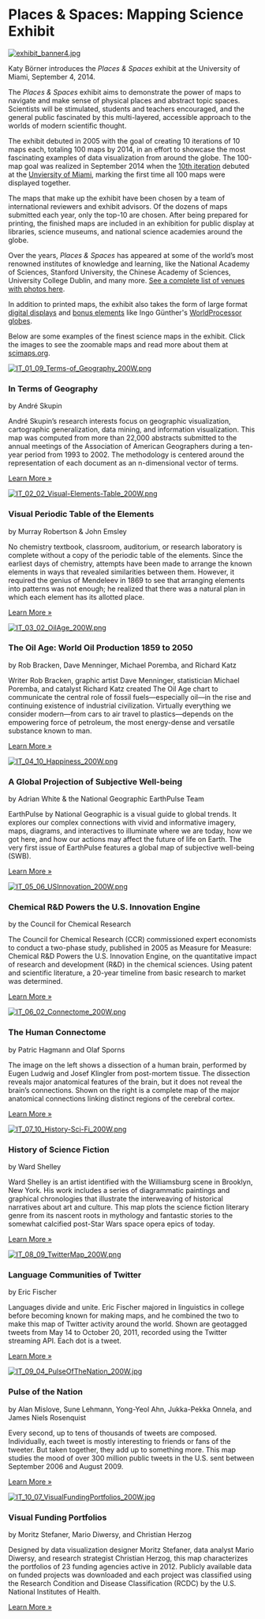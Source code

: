 Places & Spaces: Mapping Science Exhibit
========================================

[](http://www.twitter.com/mappingscience)

[](http://www.facebook.com/mappingscience)

[![exhibit_banner4.jpg](images/exhibit/exhibit_banner4.jpg)](http://scimaps.org)

Katy Börner introduces the _Places & Spaces_ exhibit at the University of Miami, September 4, 2014.

The _Places & Spaces_ exhibit aims to demonstrate the power of maps to navigate and make sense of physical places and abstract topic spaces. Scientists will be stimulated, students and teachers encouraged, and the general public fascinated by this multi-layered, accessible approach to the worlds of modern scientific thought.  
  
The exhibit debuted in 2005 with the goal of creating 10 iterations of 10 maps each, totaling 100 maps by 2014, in an effort to showcase the most fascinating examples of data visualization from around the globe. The 100-map goal was realized in September 2014 when the [10th iteration](deadlink.html?url=http%3A%2F%2Fscimaps.org%2Fiteration/10) debuted at the [Unviersity of Miami](deadlink.html?url=http%3A%2F%2Fscimaps.org%2Fmiami.html), marking the first time all 100 maps were displayed together.  
  
The maps that make up the exhibit have been chosen by a team of international reviewers and exhibit advisors. Of the dozens of maps submitted each year, only the top-10 are chosen. After being prepared for printing, the finished maps are included in an exhibition for public display at libraries, science museums, and national science academies around the globe.  
  
Over the years, _Places & Spaces_ has appeared at some of the world’s most renowned institutes of knowledge and learning, like the National Academy of Sciences, Stanford University, the Chinese Academy of Sciences, University College Dublin, and many more. [See a complete list of venues with photos here](deadlink.html?url=http%3A%2F%2Fscimaps.org%2Fexhibitions).  
  
In addition to printed maps, the exhibit also takes the form of large format [digital displays](deadlink.html?url=http%3A%2F%2Fscimaps.org%2Fhost_digital.html) and [bonus elements](deadlink.html?url=http%3A%2F%2Fscimaps.org%2Fbonus_materials.html) like Ingo Günther's [WorldProcessor globes](deadlink.html?url=http%3A%2F%2Fscimaps.org%2Fbonus_materials.html#globes).  
  
Below are some examples of the finest science maps in the exhibit. Click the images to see the zoomable maps and read more about them at [scimaps.org](http://scimaps.org).

[![IT_01_09_Terms-of_Geography_200W.png](images/exhibit/IT_01_09_Terms-of_Geography_200W.png)](deadlink.html?url=http%3A%2F%2Fscimaps.org%2Fmaps%2Fmap%2Fin_terms_of_geograph_92%2F)

### In Terms of Geography

by André Skupin

André Skupin’s research interests focus on geographic visualization, cartographic generalization, data mining, and information visualization. This map was computed from more than 22,000 abstracts submitted to the annual meetings of the Association of American Geographers during a ten-year period from 1993 to 2002. The methodology is centered around the representation of each document as an n-dimensional vector of terms.

[Learn More »](deadlink.html?url=http%3A%2F%2Fscimaps.org%2Fmaps%2Fmap%2Fin_terms_of_geograph_92%2F)

[![IT_02_02_Visual-Elements-Table_200W.png](images/exhibit/IT_02_02_Visual-Elements-Table_200W.png)](deadlink.html?url=http%3A%2F%2Fscimaps.org%2Fmaps%2Fmap%2Fvisual_elements_peri_77%2F)

### Visual Periodic Table of the Elements

by Murray Robertson & John Emsley

No chemistry textbook, classroom, auditorium, or research laboratory is complete without a copy of the periodic table of the elements. Since the earliest days of chemistry, attempts have been made to arrange the known elements in ways that revealed similarities between them. However, it required the genius of Mendeleev in 1869 to see that arranging elements into patterns was not enough; he realized that there was a natural plan in which each element has its allotted place.

[Learn More »](deadlink.html?url=http%3A%2F%2Fscimaps.org%2Fmaps%2Fmap%2Fvisual_elements_peri_77%2F)

[![IT_03_02_OilAge_200W.png](images/exhibit/IT_03_02_OilAge_200W.png)](deadlink.html?url=http%3A%2F%2Fscimaps.org%2Fmaps%2Fmap%2Fthe_oil_age_world_oi_73%2F)

### The Oil Age: World Oil Production 1859 to 2050

by Rob Bracken, Dave Menninger, Michael Poremba, and Richard Katz

Writer Rob Bracken, graphic artist Dave Menninger, statistician Michael Poremba, and catalyst Richard Katz created The Oil Age chart to communicate the central role of fossil fuels—especially oil—in the rise and continuing existence of industrial civilization. Virtually everything we consider modern—from cars to air travel to plastics—depends on the empowering force of petroleum, the most energy-dense and versatile substance known to man.

[Learn More »](deadlink.html?url=http%3A%2F%2Fscimaps.org%2Fmaps%2Fmap%2Fthe_oil_age_world_oi_73%2F)

[![IT_04_10_Happiness_200W.png](images/exhibit/IT_04_10_Happiness_200W.png)](deadlink.html?url=http%3A%2F%2Fscimaps.org%2Fmaps%2Fmap%2Fa_global_projection__2%2F)

### A Global Projection of Subjective Well-being

by Adrian White & the National Geographic EarthPulse Team

EarthPulse by National Geographic is a visual guide to global trends. It explores our complex connections with vivid and informative imagery, maps, diagrams, and interactives to illuminate where we are today, how we got here, and how our actions may affect the future of life on Earth. The very first issue of EarthPulse features a global map of subjective well-being (SWB).

[Learn More »](deadlink.html?url=http%3A%2F%2Fscimaps.org%2Fmaps%2Fmap%2Fa_global_projection__2%2F)

[![IT_05_06_USInnovation_200W.png](images/exhibit/IT_05_06_USInnovation_200W.png)](deadlink.html?url=http%3A%2F%2Fscimaps.org%2Fmaps%2Fmap%2Fchemical_rd_powers_t_89%2F)

### Chemical R&D Powers the U.S. Innovation Engine

by the Council for Chemical Research

The Council for Chemical Research (CCR) commissioned expert economists to conduct a two-phase study, published in 2005 as Measure for Measure: Chemical R&D Powers the U.S. Innovation Engine, on the quantitative impact of research and development (R&D) in the chemical sciences. Using patent and scientific literature, a 20-year timeline from basic research to market was determined.

[Learn More »](deadlink.html?url=http%3A%2F%2Fscimaps.org%2Fmaps%2Fmap%2Fchemical_rd_powers_t_89%2F)

[![IT_06_02_Connectome_200W.png](images/exhibit/IT_06_02_Connectome_200W.png)](deadlink.html?url=http%3A%2F%2Fscimaps.org%2Fmaps%2Fmap%2Fthe_human_connectome_115%2F)

### The Human Connectome

by Patric Hagmann and Olaf Sporns

The image on the left shows a dissection of a human brain, performed by Eugen Ludwig and Josef Klingler from post-mortem tissue. The dissection reveals major anatomical features of the brain, but it does not reveal the brain’s connections. Shown on the right is a complete map of the major anatomical connections linking distinct regions of the cerebral cortex.

[Learn More »](deadlink.html?url=http%3A%2F%2Fscimaps.org%2Fmaps%2Fmap%2Fthe_human_connectome_115%2F)

[![IT_07_10_History-Sci-Fi_200W.png](images/exhibit/IT_07_10_History-Sci-Fi_200W.png)](deadlink.html?url=http%3A%2F%2Fscimaps.org%2Fmaps%2Fmap%2Fhistory_of_science_f_132%2F)

### History of Science Fiction

by Ward Shelley

Ward Shelley is an artist identified with the Williamsburg scene in Brooklyn, New York. His work includes a series of diagrammatic paintings and graphical chronologies that illustrate the interweaving of historical narratives about art and culture. This map plots the science fiction literary genre from its nascent roots in mythology and fantastic stories to the somewhat calcified post-Star Wars space opera epics of today.

[Learn More »](deadlink.html?url=http%3A%2F%2Fscimaps.org%2Fmaps%2Fmap%2Fhistory_of_science_f_132%2F)

[![IT_08_09_TwitterMap_200W.png](images/exhibit/IT_08_09_TwitterMap_200W.png)](deadlink.html?url=http%3A%2F%2Fscimaps.org%2Fmaps%2Fmap%2Flanguage_communities_146%2F)

### Language Communities of Twitter

by Eric Fischer

Languages divide and unite. Eric Fischer majored in linguistics in college before becoming known for making maps, and he combined the two to make this map of Twitter activity around the world. Shown are geotagged tweets from May 14 to October 20, 2011, recorded using the Twitter streaming API. Each dot is a tweet.

[Learn More »](deadlink.html?url=http%3A%2F%2Fscimaps.org%2Fmaps%2Fmap%2Flanguage_communities_146%2F)

[![IT_09_04_PulseOfTheNation_200W.jpg](images/exhibit/IT_09_04_PulseOfTheNation_200W.jpg)](deadlink.html?url=http%3A%2F%2Fscimaps.org%2Fmaps%2Fmap%2Fpulse_of_the_nation_153%2F)

### Pulse of the Nation

by Alan Mislove, Sune Lehmann, Yong-Yeol Ahn, Jukka-Pekka Onnela, and James Niels Rosenquist

Every second, up to tens of thousands of tweets are composed. Individually, each tweet is mostly interesting to friends or fans of the tweeter. But taken together, they add up to something more. This map studies the mood of over 300 million public tweets in the U.S. sent between September 2006 and August 2009.

[Learn More »](deadlink.html?url=http%3A%2F%2Fscimaps.org%2Fmaps%2Fmap%2Fpulse_of_the_nation_153%2F)

[![IT_10_07_VisualFundingPortfolios_200W.jpg](images/exhibit/IT_10_07_VisualFundingPortfolios_200W.jpg)](deadlink.html?url=http%3A%2F%2Fscimaps.org%2Fmapdetail%2Fvisual_funding_portf_178)

### Visual Funding Portfolios

by Moritz Stefaner, Mario Diwersy, and Christian Herzog

Designed by data visualization designer Moritz Stefaner, data analyst Mario Diwersy, and research strategist Christian Herzog, this map characterizes the portfolios of 23 funding agencies active in 2012. Publicly available data on funded projects was downloaded and each project was classified using the Research Condition and Disease Classification (RCDC) by the U.S. National Institutes of Health.

[Learn More »](deadlink.html?url=http%3A%2F%2Fscimaps.org%2Fmapdetail%2Fvisual_funding_portf_178)